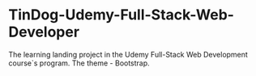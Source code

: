 # TinDog-Udemy-Full-Stack-Web-Developer
The learning landing project in the Udemy Full-Stack Web Development course`s program. The theme - Bootstrap.

